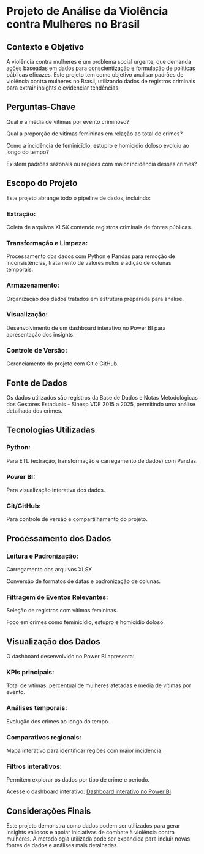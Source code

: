 # Projeto de Análise da Violência contra Mulheres no Brasil

## Contexto e Objetivo

A violência contra mulheres é um problema social urgente, que demanda ações baseadas em dados para conscientização e formulação de políticas públicas eficazes. Este projeto tem como objetivo analisar padrões de violência contra mulheres no Brasil, utilizando dados de registros criminais para extrair insights e evidenciar tendências.

## Perguntas-Chave

Qual é a média de vítimas por evento criminoso?

Qual a proporção de vítimas femininas em relação ao total de crimes?

Como a incidência de feminicídio, estupro e homicídio doloso evoluiu ao longo do tempo?

Existem padrões sazonais ou regiões com maior incidência desses crimes?

## Escopo do Projeto

Este projeto abrange todo o pipeline de dados, incluindo:

### Extração:
Coleta de arquivos XLSX contendo registros criminais de fontes públicas.

### Transformação e Limpeza:
Processamento dos dados com Python e Pandas para remoção de inconsistências, tratamento de valores nulos e adição de colunas temporais.

### Armazenamento:
Organização dos dados tratados em estrutura preparada para análise.

### Visualização:
Desenvolvimento de um dashboard interativo no Power BI para apresentação dos insights.

### Controle de Versão:
Gerenciamento do projeto com Git e GitHub.

## Fonte de Dados

Os dados utilizados são registros da Base de Dados e Notas Metodológicas dos Gestores Estaduais - Sinesp VDE 2015 a 2025, permitindo uma análise detalhada dos crimes.

## Tecnologias Utilizadas

### Python:
Para ETL (extração, transformação e carregamento de dados) com Pandas.

### Power BI:
Para visualização interativa dos dados.

### Git/GitHub:
Para controle de versão e compartilhamento do projeto.

## Processamento dos Dados

### Leitura e Padronização:

Carregamento dos arquivos XLSX.

Conversão de formatos de datas e padronização de colunas.

### Filtragem de Eventos Relevantes:

Seleção de registros com vítimas femininas.

Foco em crimes como feminicídio, estupro e homicídio doloso.

## Visualização dos Dados

O dashboard desenvolvido no Power BI apresenta:

### KPIs principais:
Total de vítimas, percentual de mulheres afetadas e média de vítimas por evento.

### Análises temporais:
Evolução dos crimes ao longo do tempo.

### Comparativos regionais:
Mapa interativo para identificar regiões com maior incidência.

### Filtros interativos:
Permitem explorar os dados por tipo de crime e período.

Acesse o dashboard interativo: [Dashboard interativo no Power BI](https://app.powerbi.com/view?r=eyJrIjoiNTlmMWY1MTYtNjFiYS00Y2UzLWIxNzUtZTMyNzExYmRiNjBjIiwidCI6IjIzZGQzNGE4LWRjMGUtNDU0YS05OTE3LTlhNjQ1OWY0OGJhOCJ9)

## Considerações Finais

Este projeto demonstra como dados podem ser utilizados para gerar insights valiosos e apoiar iniciativas de combate à violência contra mulheres. A metodologia utilizada pode ser expandida para incluir novas fontes de dados e análises mais detalhadas.
